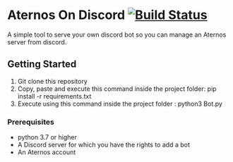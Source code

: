 # Aternos On Discord [![Build Status](https://travis-ci.com/Mekolaos/JackADit.svg?branch=master)](https://travis-ci.com/Mekolaos/JackADit)

A simple tool to serve your own discord bot so you can manage an Aternos server from discord.

## Getting Started

1. Git clone this repository
2. Copy, paste and execute this command inside the project folder: pip install -r requirements.txt
3. Execute using this command inside the project folder : python3 Bot.py

### Prerequisites
- python 3.7 or higher
- A Discord server for which you have the rights to add a bot
- An Aternos account



